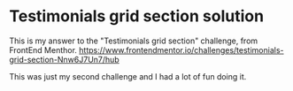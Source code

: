 # Testimonials grid section solution

This is my answer to the "Testimonials grid section" challenge, from FrontEnd Menthor. https://www.frontendmentor.io/challenges/testimonials-grid-section-Nnw6J7Un7/hub

This was just my second challenge and I had a lot of fun doing it.